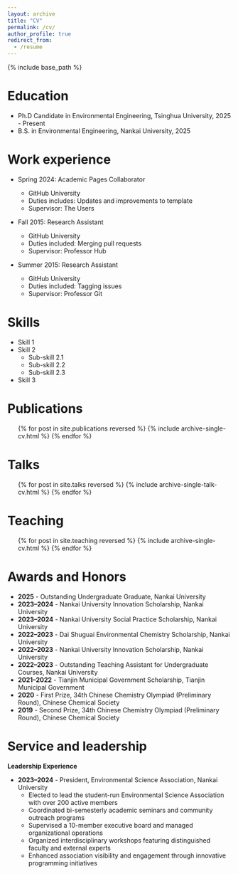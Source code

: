 ```yaml
---
layout: archive
title: "CV"
permalink: /cv/
author_profile: true
redirect_from:
  - /resume
---
```


{% include base_path %}

Education
======
* Ph.D Candidate in Environmental Engineering, Tsinghua University, 2025 - Present
* B.S. in Environmental Engineering, Nankai University, 2025

Work experience
======
* Spring 2024: Academic Pages Collaborator
  * GitHub University
  * Duties includes: Updates and improvements to template
  * Supervisor: The Users

* Fall 2015: Research Assistant
  * GitHub University
  * Duties included: Merging pull requests
  * Supervisor: Professor Hub

* Summer 2015: Research Assistant
  * GitHub University
  * Duties included: Tagging issues
  * Supervisor: Professor Git
  
Skills
======
* Skill 1
* Skill 2
  * Sub-skill 2.1
  * Sub-skill 2.2
  * Sub-skill 2.3
* Skill 3

Publications
======
  <ul>{% for post in site.publications reversed %}
    {% include archive-single-cv.html %}
  {% endfor %}</ul>
  
Talks
======
  <ul>{% for post in site.talks reversed %}
    {% include archive-single-talk-cv.html  %}
  {% endfor %}</ul>

Teaching
======
  <ul>{% for post in site.teaching reversed %}
    {% include archive-single-cv.html %}
  {% endfor %}</ul>

Awards and Honors
======
* **2025** - Outstanding Undergraduate Graduate, Nankai University
* **2023–2024** - Nankai University Innovation Scholarship, Nankai University
* **2023–2024** - Nankai University Social Practice Scholarship, Nankai University  
* **2022–2023** - Dai Shuguai Environmental Chemistry Scholarship, Nankai University
* **2022–2023** - Nankai University Innovation Scholarship, Nankai University
* **2022–2023** - Outstanding Teaching Assistant for Undergraduate Courses, Nankai University
* **2021–2022** - Tianjin Municipal Government Scholarship, Tianjin Municipal Government
* **2020** - First Prize, 34th Chinese Chemistry Olympiad (Preliminary Round), Chinese Chemical Society
* **2019** - Second Prize, 34th Chinese Chemistry Olympiad (Preliminary Round), Chinese Chemical Society

Service and leadership
======
**Leadership Experience**
* **2023–2024** - President, Environmental Science Association, Nankai University
  * Elected to lead the student-run Environmental Science Association with over 200 active members
  * Coordinated bi-semesterly academic seminars and community outreach programs
  * Supervised a 10-member executive board and managed organizational operations
  * Organized interdisciplinary workshops featuring distinguished faculty and external experts
  * Enhanced association visibility and engagement through innovative programming initiatives
